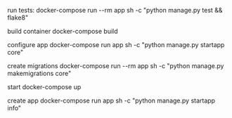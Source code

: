 run tests:
docker-compose run --rm app sh -c "python manage.py test && flake8"

build container
docker-compose build

configure app
docker-compose run app sh -c "python manage.py startapp core"

create migrations
docker-compose run --rm app sh -c "python manage.py makemigrations core"

start
docker-compose up

create app
docker-compose run app sh -c "python manage.py startapp info"
